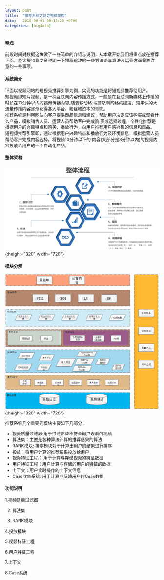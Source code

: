 ```yaml
---
layout: post
title:  "推荐系统之路之整体架构"
date:   2019-08-01 00:18:23 +0700
categories: [bigdata]
---
```


#### 概述
  前段时间对数据这块做了一些简单的介绍与说明，从本章开始我们将重点放在推荐上面，花大概10篇文章说明一下推荐这块的一些方法论与算法及运营方面需要注意的一些事项。   
  
#### 系统简介  
   下面以视频网站的短视频推荐引擎为例，实现的功能是将短视频推荐给用户。  
   短视频即短片视频，是一种互联网内容传播方式，一般是在互联网新媒体上传播的时长在10分钟以内的视频传播内容;随着移动终 端普及和网络的提速，短平快的大流量传播内容逐渐获得各大平台、粉丝和资本的青睐。  
   推荐系统是利用网站向客户提供商品信息和建议，帮助用户决定应该购买或观看什么产品，模拟销售人员、运营人员帮助客户完成购 买或选择过程。个性化推荐是根据用户的兴趣特点和购买、播放行为，向用户推荐用户感兴趣的信息和商品。  
   短视频推荐引擎即，通过根据用户兴趣特点和播放行为及环境信息，模拟运营人员帮助客户完成内容选择，将视频10分钟以下的 内容(大部分是3分钟以内)的视频内容投放给用户的一个自动化产品。   
  
#### 整体架构  
    
   ![collect_model_rc_1](/static/img/post/rc1_1.jpg){:height="320" width="720"}

#### 模块分解  
   
   ![collect_model_rc_2](/static/img/post/rc1_2.png){:height="320" width="720"} 
    
   推荐系统几个重要的模块主要如下几部分：  
   - 视频质量过滤器:用于过滤那些不符合用户观看的视频    
   - 算法集：主要是各种算法计算的推荐结果的算法    
   - RANK模块: 排序模块对于计算出用户的结果进行排序    
   - 投放：将用户计算的推荐结果投放给用户    
   - 视频特征工程： 用于计算与存储视频的特征数据    
   - 用户特征工程：用户计算与存储的用户的特征的数据  
   - 上下文：用户实时操作的上下文信息  
   - Case收集系统: 用于计算与反馈用户的Case数据  
    

#### 功能说明  
   1.视频质量过滤器  
   
   
   2. 算法集  
   
   
   3. RANK模块  
   
   
   4.投放模块  
   
   
   5.视频特征工程  
   
   
   6.用户特征工程  
   
   
   7.上下文  
   
   
   8.Case系统  
   